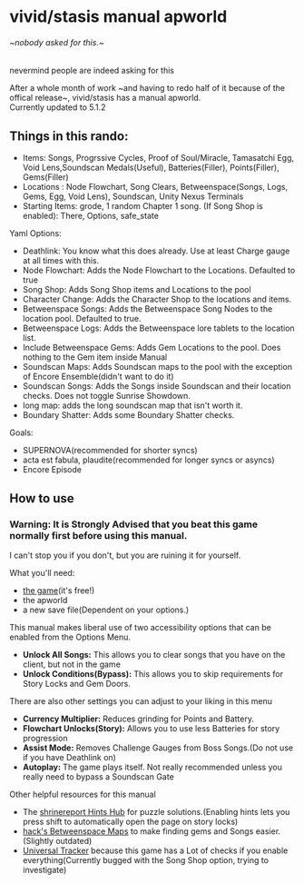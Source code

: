 # vivid/stasis manual apworld
###### ~nobody asked for this.~
nevermind people are indeed asking for this

After a whole month of work ~and having to redo half of it because of the offical release~,  vivid/stasis has a manual apworld.\
Currently updated to 5.1.2

## Things in this rando:
- Items: Songs, Progrssive Cycles, Proof of Soul/Miracle, Tamasatchi Egg, Void Lens,Soundscan Medals(Useful), Batteries(Filler), Points(Filler), Gems(Filler)
- Locations : Node Flowchart, Song Clears, Betweenspace(Songs, Logs, Gems, Egg, Void Lens), Soundscan, Unity Nexus Terminals
- Starting Items: grode, 1 random Chapter 1 song. (If Song Shop is enabled): There, Options, safe_state

Yaml Options:
- Deathlink: You know what this does already. Use at least Charge gauge at all times with this.
- Node Flowchart: Adds the Node Flowchart to the Locations. Defaulted to true
- Song Shop: Adds Song Shop items and Locations to the pool
- Character Change: Adds the Character Shop to the locations and items.
- Betweenspace Songs: Adds the Betweenspace Song Nodes to the location pool. Defaulted to true.
- Betweenspace Logs: Adds the Betweenspace lore tablets to the location list.
- Include Betweenspace Gems: Adds Gem Locations to the pool. Does nothing to the Gem item inside Manual
- Soundscan Maps: Adds Soundscan maps to the pool with the exception of Encore Ensemble(didn't want to do it)
- Soundscan Songs: Adds the Songs inside Soundscan and their location checks. Does not toggle Sunrise Showdown.
- long map: adds the long soundscan map that isn't worth it.
- Boundary Shatter: Adds some Boundary Shatter checks.

Goals:
- SUPERNOVA(recommended for shorter syncs)
- acta est fabula, plaudite(recommended for longer syncs or asyncs)
- Encore Episode

## How to use

### Warning: It is Strongly Advised that you beat this game normally first before using this manual.
I can't stop you if you don't, but you are ruining it for yourself.


What you'll need:
- [the game](https://store.steampowered.com/app/2093940/vividstasis/)(it's free!)
- the apworld
- a new save file(Dependent on your options.)

This manual makes liberal use of two accessibility options that can be enabled from the Options Menu.
- **Unlock All Songs:** This allows you to clear songs that you have on the client, but not in the game
- **Unlock Conditions(Bypass):** This allows you to skip requirements for Story Locks and Gem Doors.

There are also other settings you can adjust to your liking in this menu
- **Currency Multiplier:** Reduces grinding for Points and Battery.
- **Flowchart Unlocks(Story):** Allows you to use less Batteries for story progression
- **Assist Mode:** Removes Challenge Gauges from Boss Songs.(Do not use if you have Deathlink on)
- **Autoplay:** The game plays itself. Not really recommended unless you really need to bypass a Soundscan Gate

Other helpful resources for this manual
- The [shrinereport Hints Hub](https://shrinereport.xyz/hints/hub.html) for puzzle solutions.(Enabling hints lets you press shift to automatically open the page on story locks)
- [hack's Betweenspace Maps](https://hack-3r64.github.io/betweenspace/) to make finding gems and Songs easier.(Slightly outdated)
- [Universal Tracker](https://github.com/FarisTheAncient/Archipelago/releases/tag/Tracker_v0.2.11) because this game has a Lot of checks if you enable everything(Currently bugged with the Song Shop option, trying to investigate)
